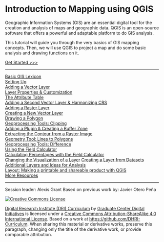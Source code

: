 # Introduction to Mapping using QGIS

Geographic Information Systems (GIS) are an essential digital tool for the creation and analysis of maps and geographic data. QGIS is an open-source software that offers a powerful and adaptable platform to do GIS analysis.

This tutorial will guide you through the very basics of GIS mapping concepts. Then, we will use QGIS to project a map and do some basic analysis and drawing functions on it.

[Get Started >>>](sections/1basic.md)  

-----

[Basic GIS Lexicon](sections/1basic.md)  
[Setting Up](sections/2setup.md)  
[Adding a Vector Layer](sections/3layer1.md)  
[Layer Properties & Customization](sections/4layerpr.md)  
[The Attribute Table](sections/5attrib.md)  
[Adding a Second Vector Layer & Harmonizing CRS](sections/6layer2.md)  
[Adding a Raster Layer](sections/7raster.md)  
[Creating a New Vector Layer](sections/8newlayr.md)  
[Drawing a Polygon](sections/9polydrw.md)  
[Geoprocessing Tools: Clipping](sections/10clip.md)  
[Adding a Plugin & Creating a Buffer Zone](sections/11buffer.md)  
[Extracting the Contour from a Raster Image](sections/12cntour.md)  
[Geometry Tool: Lines to Polygons](sections/13lines2.md)  
[Geoprocessing Tools: Difference](sections/14differ.md)  
[Using the Field Calculator](sections/15calc.md)  
[Calculating Percentages with the Field Calculator](sections/16calc2.md)  
[Changing the Visualization of a Layer](sections/17viz.md)
[Creating a Layer from Datasets](sections/18datatolayer.md)
[Additional Layers and Ideas for Analysis](sections/19extra.md)  
[Layout: Making a printable and shareable product with QGIS](sections/20layout.md)  
[More Resources](sections/21more.md)  

-----

Session leader: Alexis Grant
Based on previous work by: Javier Otero Peña 

[![Creative Commons License](https://i.creativecommons.org/l/by-sa/4.0/88x31.png)](http://creativecommons.org/licenses/by-sa/4.0/)

[Digital Research Institute (DRI) Curriculum](http://purl.org/dc/terms/) by [Graduate Center Digital Initiatives](https://gcdi.commons.gc.cuny.edu/) is licensed under a [Creative Commons Attribution-ShareAlike 4.0 International License](http://creativecommons.org/licenses/by-sa/4.0/). Based on a work at <https://github.com/DHRI-Curriculum>. When sharing this material or derivative works, preserve this paragraph, changing only the title of the derivative work, or provide comparable attribution.
